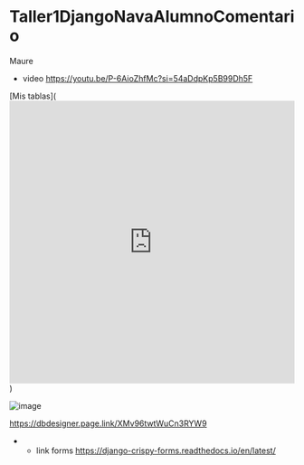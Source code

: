 # Taller1DjangoNavaAlumnoComentario
Maure
- video https://youtu.be/P-6AioZhfMc?si=54aDdpKp5B99Dh5F


[Mis tablas](<iframe width="100%" height="500px" allowtransparency="true" allowfullscreen="true" scrolling="no" title="Embedded DB Designer IFrame" frameborder="0" src='https://erd.dbdesigner.net/designer/schema/1728129543-cbtis128?embed=true'></iframe>)

![image](https://github.com/user-attachments/assets/173a8b90-f4b9-465d-aa2c-1e1833630d61)


https://dbdesigner.page.link/XMv96twtWuCn3RYW9

- - link forms https://django-crispy-forms.readthedocs.io/en/latest/
